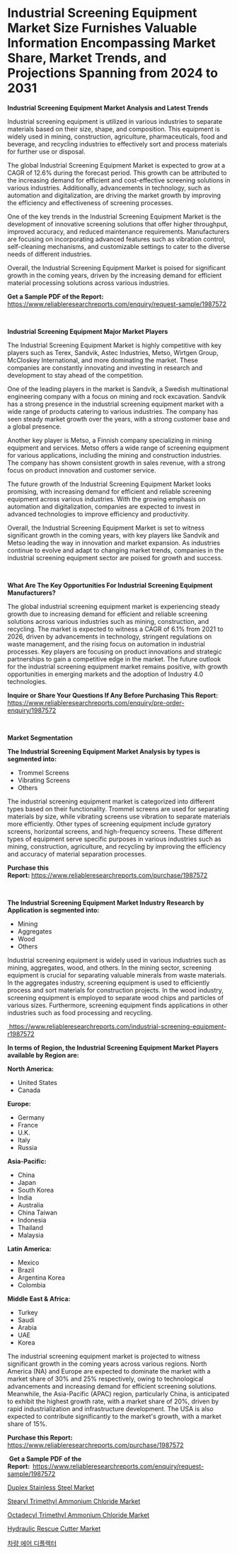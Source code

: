 <p><h1>Industrial Screening Equipment Market Size Furnishes Valuable Information Encompassing Market Share, Market Trends, and Projections Spanning from 2024 to 2031</h1></p><p><strong>Industrial Screening Equipment Market Analysis and Latest Trends</strong></p>
<p><p>Industrial screening equipment is utilized in various industries to separate materials based on their size, shape, and composition. This equipment is widely used in mining, construction, agriculture, pharmaceuticals, food and beverage, and recycling industries to effectively sort and process materials for further use or disposal.</p><p>The global Industrial Screening Equipment Market is expected to grow at a CAGR of 12.6% during the forecast period. This growth can be attributed to the increasing demand for efficient and cost-effective screening solutions in various industries. Additionally, advancements in technology, such as automation and digitalization, are driving the market growth by improving the efficiency and effectiveness of screening processes.</p><p>One of the key trends in the Industrial Screening Equipment Market is the development of innovative screening solutions that offer higher throughput, improved accuracy, and reduced maintenance requirements. Manufacturers are focusing on incorporating advanced features such as vibration control, self-cleaning mechanisms, and customizable settings to cater to the diverse needs of different industries.</p><p>Overall, the Industrial Screening Equipment Market is poised for significant growth in the coming years, driven by the increasing demand for efficient material processing solutions across various industries.</p></p>
<p><strong>Get a Sample PDF of the Report:&nbsp;</strong> <a href="https://www.reliableresearchreports.com/enquiry/request-sample/1987572">https://www.reliableresearchreports.com/enquiry/request-sample/1987572</a></p>
<p>&nbsp;</p>
<p><strong>Industrial Screening Equipment Major Market Players</strong></p>
<p><p>The Industrial Screening Equipment Market is highly competitive with key players such as Terex, Sandvik, Astec Industries, Metso, Wirtgen Group, McCloskey International, and more dominating the market. These companies are constantly innovating and investing in research and development to stay ahead of the competition.</p><p>One of the leading players in the market is Sandvik, a Swedish multinational engineering company with a focus on mining and rock excavation. Sandvik has a strong presence in the industrial screening equipment market with a wide range of products catering to various industries. The company has seen steady market growth over the years, with a strong customer base and a global presence.</p><p>Another key player is Metso, a Finnish company specializing in mining equipment and services. Metso offers a wide range of screening equipment for various applications, including the mining and construction industries. The company has shown consistent growth in sales revenue, with a strong focus on product innovation and customer service.</p><p>The future growth of the Industrial Screening Equipment Market looks promising, with increasing demand for efficient and reliable screening equipment across various industries. With the growing emphasis on automation and digitalization, companies are expected to invest in advanced technologies to improve efficiency and productivity.</p><p>Overall, the Industrial Screening Equipment Market is set to witness significant growth in the coming years, with key players like Sandvik and Metso leading the way in innovation and market expansion. As industries continue to evolve and adapt to changing market trends, companies in the industrial screening equipment sector are poised for growth and success.</p></p>
<p>&nbsp;</p>
<p><strong>What Are The Key Opportunities For Industrial Screening Equipment Manufacturers?</strong></p>
<p><p>The global industrial screening equipment market is experiencing steady growth due to increasing demand for efficient and reliable screening solutions across various industries such as mining, construction, and recycling. The market is expected to witness a CAGR of 6.1% from 2021 to 2026, driven by advancements in technology, stringent regulations on waste management, and the rising focus on automation in industrial processes. Key players are focusing on product innovations and strategic partnerships to gain a competitive edge in the market. The future outlook for the industrial screening equipment market remains positive, with growth opportunities in emerging markets and the adoption of Industry 4.0 technologies.</p></p>
<p><strong>Inquire or Share Your Questions If Any Before Purchasing This Report:</strong> <a href="https://www.reliableresearchreports.com/enquiry/pre-order-enquiry/1987572">https://www.reliableresearchreports.com/enquiry/pre-order-enquiry/1987572</a></p>
<p>&nbsp;</p>
<p><strong>Market Segmentation</strong></p>
<p><strong>The Industrial Screening Equipment Market Analysis by types is segmented into:</strong></p>
<p><ul><li>Trommel Screens</li><li>Vibrating Screens</li><li>Others</li></ul></p>
<p><p>The industrial screening equipment market is categorized into different types based on their functionality. Trommel screens are used for separating materials by size, while vibrating screens use vibration to separate materials more efficiently. Other types of screening equipment include gyratory screens, horizontal screens, and high-frequency screens. These different types of equipment serve specific purposes in various industries such as mining, construction, agriculture, and recycling by improving the efficiency and accuracy of material separation processes.</p></p>
<p><strong>Purchase this Report:&nbsp;</strong><a href="https://www.reliableresearchreports.com/purchase/1987572">https://www.reliableresearchreports.com/purchase/1987572</a></p>
<p>&nbsp;</p>
<p><strong>The Industrial Screening Equipment Market Industry Research by Application is segmented into:</strong></p>
<p><ul><li>Mining</li><li>Aggregates</li><li>Wood</li><li>Others</li></ul></p>
<p><p>Industrial screening equipment is widely used in various industries such as mining, aggregates, wood, and others. In the mining sector, screening equipment is crucial for separating valuable minerals from waste materials. In the aggregates industry, screening equipment is used to efficiently process and sort materials for construction projects. In the wood industry, screening equipment is employed to separate wood chips and particles of various sizes. Furthermore, screening equipment finds applications in other industries such as food processing and recycling.</p></p>
<p><a href="https://www.reliableresearchreports.com/industrial-screening-equipment-r1987572">&nbsp;https://www.reliableresearchreports.com/industrial-screening-equipment-r1987572</a></p>
<p><strong>In terms of Region, the Industrial Screening Equipment Market Players available by Region are:</strong></p>
<p>
    <p> <strong> North America: </strong>
        <ul>
            <li>United States</li>
            <li>Canada</li>
        </ul>
        </p> 
    <p> <strong> Europe: </strong>
        <ul>
            <li>Germany</li>
            <li>France</li>
            <li>U.K.</li>
            <li>Italy</li>
            <li>Russia</li>
        </ul>
        </p> 
    <p> <strong> Asia-Pacific: </strong>
        <ul>
            <li>China</li>
            <li>Japan</li>
            <li>South Korea</li>
            <li>India</li>
            <li>Australia</li>
            <li>China Taiwan</li>
            <li>Indonesia</li>
            <li>Thailand</li>
            <li>Malaysia</li>
        </ul>
        </p> 
    <p> <strong> Latin America: </strong>
        <ul>
            <li>Mexico</li>
            <li>Brazil</li>
            <li>Argentina Korea</li>
            <li>Colombia</li>
        </ul>
        </p> 
    <p> <strong> Middle East & Africa: </strong>
        <ul>
            <li>Turkey</li>
            <li>Saudi</li>
            <li>Arabia</li>
            <li>UAE</li>
            <li>Korea</li>
        </ul>
    </p>
    </p>
<p><p>The industrial screening equipment market is projected to witness significant growth in the coming years across various regions. North America (NA) and Europe are expected to dominate the market with a market share of 30% and 25% respectively, owing to technological advancements and increasing demand for efficient screening solutions. Meanwhile, the Asia-Pacific (APAC) region, particularly China, is anticipated to exhibit the highest growth rate, with a market share of 20%, driven by rapid industrialization and infrastructure development. The USA is also expected to contribute significantly to the market's growth, with a market share of 15%.</p></p>
<p><strong>Purchase this Report: </strong><a href="https://www.reliableresearchreports.com/purchase/1987572">https://www.reliableresearchreports.com/purchase/1987572</a></p>
<p>&nbsp;<strong>Get a Sample PDF of the Report:&nbsp;&nbsp;</strong><a href="https://www.reliableresearchreports.com/enquiry/request-sample/1987572">https://www.reliableresearchreports.com/enquiry/request-sample/1987572</a></p>
<p><strong></strong></p>
<p><p><a href="https://www.linkedin.com/pulse/duplex-stainless-steel-market-size-growth-segmentation-regional-dpxvc?trackingId=JzRy5BkuclQEWmzCeiSQRA%3D%3D">Duplex Stainless Steel Market</a></p><p><a href="https://issuu.com/reportprime-2/docs/stearyl-trimethyl-ammonium-chloride-market-size-20">Stearyl Trimethyl Ammonium Chloride Market</a></p><p><a href="https://issuu.com/reportprime-2/docs/octadecyl-trimethyl-ammonium-chloride-market-size-">Octadecyl Trimethyl Ammonium Chloride Market</a></p><p><a href="https://github.com/Paul14Anderson63/Market-Research-Report-List-3/blob/main/hydraulic-rescue-cutter-market.md">Hydraulic Rescue Cutter Market</a></p><p><a href="https://github.com/Hubertstyenger6685/Market-Research-Report-List-1/blob/main/512457431375.md">차량 에어 디플렉터</a></p></p>